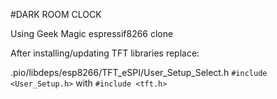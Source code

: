 #DARK ROOM CLOCK

Using Geek Magic espressif8266  clone

After installing/updating TFT libraries replace:

.pio/libdeps/esp8266/TFT_eSPI/User_Setup_Select.h
```#include <User_Setup.h>``` 
with
```#include <tft.h>```


